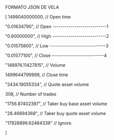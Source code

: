 FORMATO JSON DE VELA

[
1499040000000, // Open time

"0.01634790", // Open ---------------------------1

"0.80000000", // High ---------------------------2

"0.01575800", // Low ----------------------------3

"0.01577100", // Close --------------------------4

"148976.11427815", // Volume

1499644799999, // Close time

"2434.19055334", // Quote asset volume

308, // Number of trades

"1756.87402397", // Taker buy base asset volume

"28.46694368", // Taker buy quote asset volume

"17928899.62484339" // Ignore.

]
